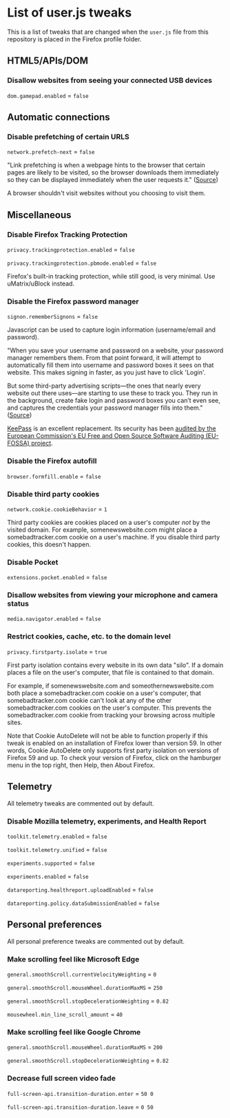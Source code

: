 # List of user.js tweaks
This is a list of tweaks that are changed when the `user.js` file from this repository is placed in the Firefox profile folder.

## HTML5/APIs/DOM

### Disallow websites from seeing your connected USB devices
`dom.gamepad.enabled` = `false`

## Automatic connections
### Disable prefetching of certain URLS 
`network.prefetch-next` = `false`

"Link prefetching is when a webpage hints to the browser that certain pages are likely to be visited, so the browser downloads them immediately so they can be displayed immediately when the user requests it." ([Source](http://kb.mozillazine.org/Network.prefetch-next))

A browser shouldn't visit websites without you choosing to visit them.

## Miscellaneous
### Disable Firefox Tracking Protection
`privacy.trackingprotection.enabled` = `false`

`privacy.trackingprotection.pbmode.enabled` = `false`

Firefox's built-in tracking protection, while still good, is very minimal. Use uMatrix/uBlock instead.

### Disable the Firefox password manager 
`signon.rememberSignons` = `false`

Javascript can be used to capture login information (username/email and password).

"When you save your username and password on a website, your password manager remembers them. From that point forward, it will attempt to automatically fill them into username and password boxes it sees on that website. This makes signing in faster, as you just have to click 'Login'.

But some third-party advertising scripts—the ones that nearly every website out there uses—are starting to use these to track you. They run in the background, create fake login and password boxes you can’t even see, and captures the credentials your password manager fills into them." ([Source](https://www.howtogeek.com/338209/you-should-turn-off-autofill-in-your-password-manager/))

[KeePass](https://keepass.info/) is an excellent replacement. Its security has been [audited by the European Commission's EU Free and Open Source Software Auditing (EU-FOSSA) project](https://joinup.ec.europa.eu/sites/default/files/inline-files/DLV%20WP6%20-01-%20KeePass%20Code%20Review%20Results%20Report_published.pdf).

### Disable the Firefox autofill 
`browser.formfill.enable` = `false`

### Disable third party cookies 
`network.cookie.cookieBehavior` = `1`

Third party cookies are cookies placed on a user's computer *not* by the visited domain. For example, somenewswebsite.com might place a somebadtracker.com cookie on a user's machine. If you disable third party cookies, this doesn't happen. 

### Disable Pocket
`extensions.pocket.enabled` = `false`

###  Disallow websites from viewing your microphone and camera status 
`media.navigator.enabled` = `false` 

### Restrict cookies, cache, etc. to the domain level 
`privacy.firstparty.isolate` = `true`

First party isolation contains every website in its own data "silo". If a domain places a file on the user's computer, that file is contained to that domain. 

For example, if somenewswebsite.com and someothernewswebsite.com both place a somebadtracker.com cookie on a user's computer, that somebadtracker.com cookie can't look at any of the other somebadtracker.com cookies on the user's computer. This prevents the somebadtracker.com cookie from tracking your browsing across multiple sites.

Note that Cookie AutoDelete will not be able to function properly if this tweak is enabled on an installation of Firefox lower than version 59. In other words, Cookie AutoDelete only supports first party isolation on versions of Firefox 59 and up. To check your version of Firefox, click on the hamburger menu in the top right, then Help, then About Firefox.

## Telemetry
All telemetry tweaks are commented out by default.

### Disable Mozilla telemetry, experiments, and Health Report
`toolkit.telemetry.enabled` = `false`

`toolkit.telemetry.unified` = `false`

`experiments.supported` = `false`

`experiments.enabled` = `false`

`datareporting.healthreport.uploadEnabled` = `false`

`datareporting.policy.dataSubmissionEnabled` = `false`

## Personal preferences
All personal preference tweaks are commented out by default.

### Make scrolling feel like Microsoft Edge 
`general.smoothScroll.currentVelocityWeighting` = `0`

`general.smoothScroll.mouseWheel.durationMaxMS` = `250`

`general.smoothScroll.stopDecelerationWeighting` = `0.82`

`mousewheel.min_line_scroll_amount` = `40`

### Make scrolling feel like Google Chrome
`general.smoothScroll.mouseWheel.durationMaxMS` = `200`

`general.smoothScroll.stopDecelerationWeighting` = `0.82`

### Decrease full screen video fade 
`full-screen-api.transition-duration.enter` = `50 0` 

`full-screen-api.transition-duration.leave` = `0 50` 
